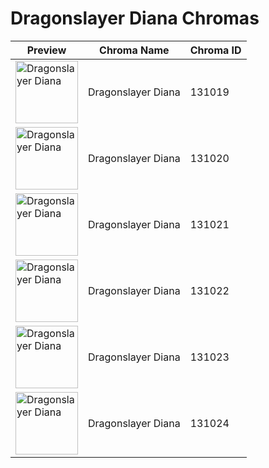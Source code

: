 # Dragonslayer Diana Chromas

| Preview | Chroma Name | Chroma ID |
|---|---|---|
| <img src='https://raw.communitydragon.org/latest/plugins/rcp-be-lol-game-data/global/default/v1/champion-chroma-images/131/131019.png' alt='Dragonslayer Diana' width='100'> | Dragonslayer Diana | 131019 |
| <img src='https://raw.communitydragon.org/latest/plugins/rcp-be-lol-game-data/global/default/v1/champion-chroma-images/131/131020.png' alt='Dragonslayer Diana' width='100'> | Dragonslayer Diana | 131020 |
| <img src='https://raw.communitydragon.org/latest/plugins/rcp-be-lol-game-data/global/default/v1/champion-chroma-images/131/131021.png' alt='Dragonslayer Diana' width='100'> | Dragonslayer Diana | 131021 |
| <img src='https://raw.communitydragon.org/latest/plugins/rcp-be-lol-game-data/global/default/v1/champion-chroma-images/131/131022.png' alt='Dragonslayer Diana' width='100'> | Dragonslayer Diana | 131022 |
| <img src='https://raw.communitydragon.org/latest/plugins/rcp-be-lol-game-data/global/default/v1/champion-chroma-images/131/131023.png' alt='Dragonslayer Diana' width='100'> | Dragonslayer Diana | 131023 |
| <img src='https://raw.communitydragon.org/latest/plugins/rcp-be-lol-game-data/global/default/v1/champion-chroma-images/131/131024.png' alt='Dragonslayer Diana' width='100'> | Dragonslayer Diana | 131024 |
